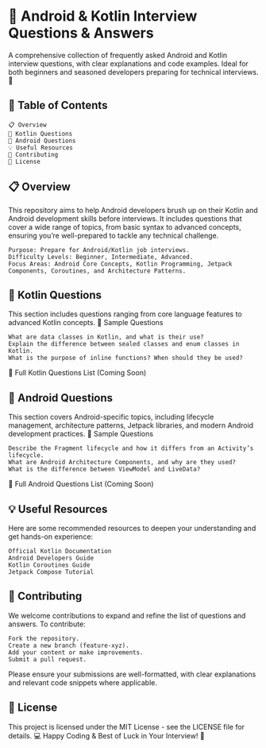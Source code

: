 # 📘 Android & Kotlin Interview Questions & Answers

A comprehensive collection of frequently asked Android and Kotlin interview questions, with clear explanations and code examples. Ideal for both beginners and seasoned developers preparing for technical interviews. 🚀


## 📑 Table of Contents

    📋 Overview
    📂 Kotlin Questions
    📂 Android Questions
    💡 Useful Resources
    🤝 Contributing
    📜 License

## 📋 Overview

This repository aims to help Android developers brush up on their Kotlin and Android development skills before interviews. It includes questions that cover a wide range of topics, from basic syntax to advanced concepts, ensuring you’re well-prepared to tackle any technical challenge.

    Purpose: Prepare for Android/Kotlin job interviews.
    Difficulty Levels: Beginner, Intermediate, Advanced.
    Focus Areas: Android Core Concepts, Kotlin Programming, Jetpack Components, Coroutines, and Architecture Patterns.

## 📂 Kotlin Questions

This section includes questions ranging from core language features to advanced Kotlin concepts.
📝 Sample Questions

    What are data classes in Kotlin, and what is their use?
    Explain the difference between sealed classes and enum classes in Kotlin.
    What is the purpose of inline functions? When should they be used?

🔗 Full Kotlin Questions List (Coming Soon)

## 📂 Android Questions

This section covers Android-specific topics, including lifecycle management, architecture patterns, Jetpack libraries, and modern Android development practices.
📝 Sample Questions

    Describe the Fragment lifecycle and how it differs from an Activity’s lifecycle.
    What are Android Architecture Components, and why are they used?
    What is the difference between ViewModel and LiveData?

🔗 Full Android Questions List (Coming Soon)

## 💡 Useful Resources

Here are some recommended resources to deepen your understanding and get hands-on experience:

    Official Kotlin Documentation
    Android Developers Guide
    Kotlin Coroutines Guide
    Jetpack Compose Tutorial

## 🤝 Contributing

We welcome contributions to expand and refine the list of questions and answers. To contribute:

    Fork the repository.
    Create a new branch (feature-xyz).
    Add your content or make improvements.
    Submit a pull request.

Please ensure your submissions are well-formatted, with clear explanations and relevant code snippets where applicable.

## 📜 License

This project is licensed under the MIT License - see the LICENSE file for details.
💻 Happy Coding & Best of Luck in Your Interview! 🎯

